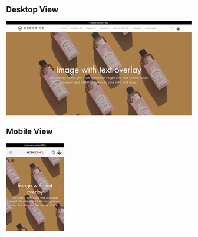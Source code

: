 <h2>Desktop View</h2>
<img src="/assets/desktop-view.gif" />
<h2>Mobile View</h2>
<img src="/assets/mobile-view.gif" />

